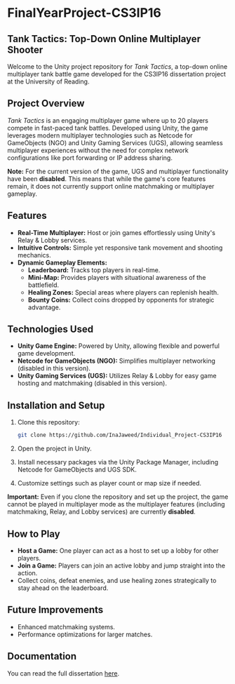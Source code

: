 # FinalYearProject-CS3IP16

## Tank Tactics: Top-Down Online Multiplayer Shooter

Welcome to the Unity project repository for *Tank Tactics*, a top-down online multiplayer tank battle game developed for the CS3IP16 dissertation project at the University of Reading.

## Project Overview

*Tank Tactics* is an engaging multiplayer game where up to 20 players compete in fast-paced tank battles. Developed using Unity, the game leverages modern multiplayer technologies such as Netcode for GameObjects (NGO) and Unity Gaming Services (UGS), allowing seamless multiplayer experiences without the need for complex network configurations like port forwarding or IP address sharing.

**Note:** For the current version of the game, UGS and multiplayer functionality have been **disabled**. This means that while the game's core features remain, it does not currently support online matchmaking or multiplayer gameplay.

## Features

- **Real-Time Multiplayer:** Host or join games effortlessly using Unity's Relay & Lobby services.
- **Intuitive Controls:** Simple yet responsive tank movement and shooting mechanics.
- **Dynamic Gameplay Elements:**
  - **Leaderboard:** Tracks top players in real-time.
  - **Mini-Map:** Provides players with situational awareness of the battlefield.
  - **Healing Zones:** Special areas where players can replenish health.
  - **Bounty Coins:** Collect coins dropped by opponents for strategic advantage.

## Technologies Used

- **Unity Game Engine:** Powered by Unity, allowing flexible and powerful game development.
- **Netcode for GameObjects (NGO):** Simplifies multiplayer networking (disabled in this version).
- **Unity Gaming Services (UGS):** Utilizes Relay & Lobby for easy game hosting and matchmaking (disabled in this version).

## Installation and Setup

1. Clone this repository:
    ```bash
    git clone https://github.com/InaJaweed/Individual_Project-CS3IP16
    ```
2. Open the project in Unity.

3. Install necessary packages via the Unity Package Manager, including Netcode for GameObjects and UGS SDK.

4. Customize settings such as player count or map size if needed.

**Important:** Even if you clone the repository and set up the project, the game cannot be played in multiplayer mode as the multiplayer features (including matchmaking, Relay, and Lobby services) are currently **disabled**.

## How to Play

- **Host a Game:**  One player can act as a host to set up a lobby for other players.
- **Join a Game:** Players can join an active lobby and jump straight into the action.
- Collect coins, defeat enemies, and use healing zones strategically to stay ahead on the leaderboard.

## Future Improvements

- Enhanced matchmaking systems.
- Performance optimizations for larger matches.

## Documentation
You can read the full dissertation [here](./Dissertation_CS3IP16.pdf).
